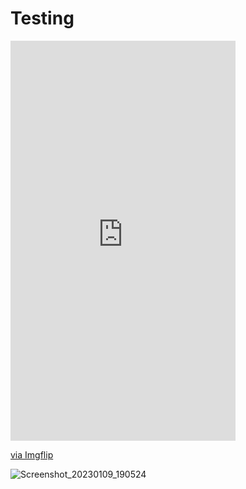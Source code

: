# Testing
<div style="width:360px;max-width:100%;"><div style="height:0;padding-bottom:177.78%;position:relative;"><iframe width="360" height="640" style="position:absolute;top:0;left:0;width:100%;height:100%;" frameBorder="0" src="https://imgflip.com/embed/76u50s"></iframe></div><p><a href="https://imgflip.com/gif/76u50s">via Imgflip</a></p></div>


![Screenshot_20230109_190524](https://user-images.githubusercontent.com/104764888/211322936-f3583862-486c-4be6-add4-0044b086465e.png)
